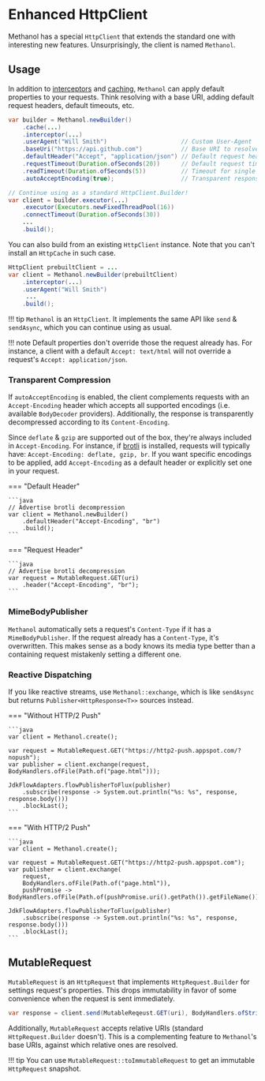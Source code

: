# Enhanced HttpClient

Methanol has a special `HttpClient` that extends the standard one with interesting new features.
Unsurprisingly, the client is named `Methanol`.

## Usage

In addition to [interceptors] and [caching], `Methanol` can apply default properties to your requests.
Think resolving with a base URI, adding default request headers, default timeouts, etc.
 
```java
var builder = Methanol.newBuilder()
    .cache(...)
    .interceptor(...)
    .userAgent("Will Smith")                     // Custom User-Agent
    .baseUri("https://api.github.com")           // Base URI to resolve requests' URI against
    .defaultHeader("Accept", "application/json") // Default request headers
    .requestTimeout(Duration.ofSeconds(20))      // Default request timeout
    .readTimeout(Duration.ofSeconds(5))          // Timeout for single reads
    .autoAcceptEncoding(true);                   // Transparent response compression, this is true by default

// Continue using as a standard HttpClient.Builder!
var client = builder.executor(...)
    .executor(Executors.newFixedThreadPool(16))
    .connectTimeout(Duration.ofSeconds(30))
    ...
    .build();
```

You can also build from an existing `HttpClient` instance. Note that you can't install an `HttpCache`
in such case.

```java
HttpClient prebuiltClient = ...
var client = Methanol.newBuilder(prebuiltClient)
    .interceptor(...)
    .userAgent("Will Smith")
     ...
    .build();

```

!!! tip
    `Methanol` is an `HttpClient`. It implements the same API like `send` & `sendAsync`, which you can
    continue using as usual.

!!! note
    Default properties don't override those the request already has. For instance, a client with a
    default `Accept: text/html` will not override a request's `Accept: application/json`.

### Transparent Compression

If `autoAcceptEncoding` is enabled, the client complements requests with an `Accept-Encoding` header
which accepts all supported encodings (i.e. available `BodyDecoder` providers). Additionally,
the response is transparently decompressed according to its `Content-Encoding`.

Since `deflate` & `gzip` are supported out of the box, they're always included in `Accept-Encoding`.
For instance, if [brotli][methanol-brotli] is installed, requests will typically have: `Accept-Encoding: deflate, gzip, br`.
If you want specific encodings to be applied, add `Accept-Encoding` as a default header or explicitly
set one in your request.

=== "Default Header"

    ```java
    // Advertise brotli decompression
    var client = Methanol.newBuilder()
        .defaultHeader("Accept-Encoding", "br")
        .build();
    ```

=== "Request Header"

    ```java
    // Advertise brotli decompression
    var request = MutableRequest.GET(uri)
        .header("Accept-Encoding", "br");
    ```

### MimeBodyPublisher

`Methanol` automatically sets a request's `Content-Type` if it has a `MimeBodyPublisher`. If the
request already has a `Content-Type`, it's overwritten. This makes sense as a body knows its media type
better than a containing request mistakenly setting a different one.

### Reactive Dispatching

If you like reactive streams, use `Methanol::exchange`, which is like `sendAsync` but returns
`Publisher<HttpResponse<T>>` sources instead.

=== "Without HTTP/2 Push"

    ```java
    var client = Methanol.create();

    var request = MutableRequest.GET("https://http2-push.appspot.com/?nopush");
    var publisher = client.exchange(request, BodyHandlers.ofFile(Path.of("page.html")));

    JdkFlowAdapters.flowPublisherToFlux(publisher)
        .subscribe(response -> System.out.println("%s: %s", response, response.body()))
        .blockLast();
    ```

=== "With HTTP/2 Push"

    ```java
    var client = Methanol.create();

    var request = MutableRequest.GET("https://http2-push.appspot.com");
    var publisher = client.exchange(
        request, 
        BodyHandlers.ofFile(Path.of("page.html")), 
        pushPromise -> BodyHandlers.ofFile(Path.of(pushPromise.uri().getPath()).getFileName()));

    JdkFlowAdapters.flowPublisherToFlux(publisher)
        .subscribe(response -> System.out.println("%s: %s", response, response.body()))
        .blockLast();
    ```

## MutableRequest

`MutableRequest` is an `HttpRequest` that implements `HttpRequest.Builder` for settings request's
properties. This drops immutability in favor of some convenience when the request is sent immediately.

```java
var response = client.send(MutableReqeust.GET(uri), BodyHandlers.ofString());
```

Additionally, `MutableRequest` accepts relative URIs (standard `HttpRequest.Builder` doesn't). This
is a complementing feature to `Methanol`'s base URIs, against which relative ones are resolved.

!!! tip 
    You can use `MutableRequest::toImmutableRequest` to get an immutable `HttpRequest` snapshot.

[interceptors]: interceptors.md
[caching]: caching.md
[methanol-brotli]: https://github.com/mizosoft/methanol/tree/master/methanol-brotli
